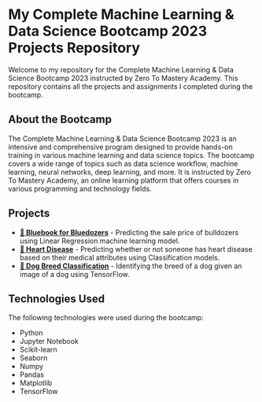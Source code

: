 ﻿# My Complete Machine Learning & Data Science Bootcamp 2023 Projects Repository

Welcome to my repository for the Complete Machine Learning & Data Science Bootcamp 2023 instructed by Zero To Mastery Academy. This repository contains all the projects and assignments I completed during the bootcamp.

## About the Bootcamp

The Complete Machine Learning & Data Science Bootcamp 2023 is an intensive and comprehensive program designed to provide hands-on training in various machine learning and data science topics. The bootcamp covers a wide range of topics such as data science workflow, machine learning, neural networks, deep learning, and more. It is instructed by Zero To Mastery Academy, an online learning platform that offers courses in various programming and technology fields.

## Projects

- **[🚜 Bluebook for Bluedozers](https://github.com/SecondGG/ZTM-MachineLearning-DataScience-Bootcamp/blob/0e7ad3fed45f53bc12437beb9e9e9c2016dda5b4/bluebook-for-bulldozers/Blue%20Book%20for%20Bulldozers.ipynb)** - Predicting the sale price of bulldozers using Linear Regression machine learning model.
- **[💓 Heart Disease](https://github.com/SecondGG/ZTM-MachineLearning-DataScience-Bootcamp/blob/0e7ad3fed45f53bc12437beb9e9e9c2016dda5b4/heart-disease-project/Heart%20Disease%20Milestone%20Project.ipynb)** - Predicting whether or not soneone has heart disease based on their medical attributes using Classification models.
- **[🐶 Dog Breed Classification](https://github.com/SecondGG/ZTM-MachineLearning-DataScience-Bootcamp/blob/0e7ad3fed45f53bc12437beb9e9e9c2016dda5b4/deep-learning-dog-breed-classification/deep_learning_dog_breed_classification.ipynb)** - Identifying the breed of a dog given an image of a dog using TensorFlow.

## Technologies Used

The following technologies were used during the bootcamp:

- Python
- Jupyter Notebook
- Scikit-learn
- Seaborn
- Numpy
- Pandas
- Matplotlib
- TensorFlow
